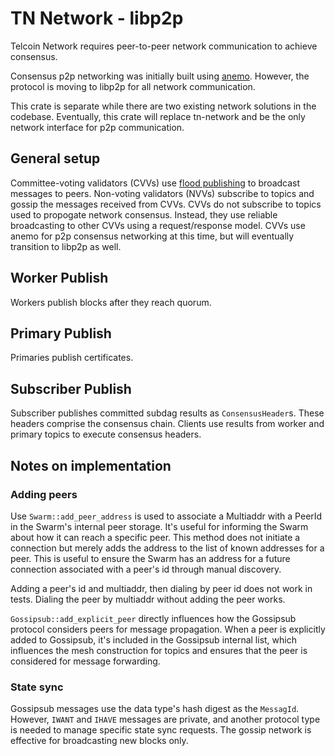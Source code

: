 # TN Network - libp2p

Telcoin Network requires peer-to-peer network communication to achieve consensus.

Consensus p2p networking was initially built using [anemo](https://github.com/mystenlabs/anemo.git).
However, the protocol is moving to libp2p for all network communication.

This crate is separate while there are two existing network solutions in the codebase.
Eventually, this crate will replace tn-network and be the only network interface for p2p communication.

## General setup

Committee-voting validators (CVVs) use [flood publishing](https://github.com/libp2p/specs/blob/master/pubsub/gossipsub/gossipsub-v1.1.md#flood-publishing) to broadcast messages to peers.
Non-voting validators (NVVs) subscribe to topics and gossip the messages received from CVVs.
CVVs do not subscribe to topics used to propogate network consensus. Instead, they use reliable broadcasting to other CVVs using a request/response model.
CVVs use anemo for p2p consensus networking at this time, but will eventually transition to libp2p as well.

## Worker Publish

Workers publish blocks after they reach quorum.

## Primary Publish

Primaries publish certificates.

## Subscriber Publish

Subscriber publishes committed subdag results as `ConsensusHeader`s.
These headers comprise the consensus chain.
Clients use results from worker and primary topics to execute consensus headers.

## Notes on implementation

### Adding peers

Use `Swarm::add_peer_address` is used to associate a Multiaddr with a PeerId in the Swarm's internal peer storage.
It's useful for informing the Swarm about how it can reach a specific peer.
This method does not initiate a connection but merely adds the address to the list of known addresses for a peer.
This is useful to ensure the Swarm has an address for a future connection associated with a peer's id through manual discovery.

Adding a peer's id and multiaddr, then dialing by peer id does not work in tests.
Dialing the peer by multiaddr without adding the peer works.

`Gossipsub::add_explicit_peer` directly influences how the Gossipsub protocol considers peers for message propagation.
When a peer is explicitly added to Gossipsub, it's included in the Gossipsub internal list, which influences the mesh construction for topics and ensures that the peer is considered for message forwarding.

### State sync

Gossipsub messages use the data type's hash digest as the `MessagId`.
However, `IWANT` and `IHAVE` messages are private, and another protocol type is needed to manage specific state sync requests.
The gossip network is effective for broadcasting new blocks only.
